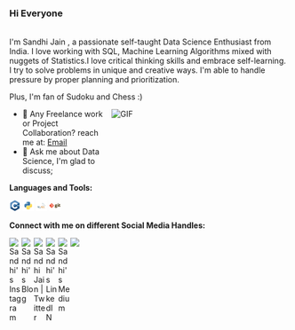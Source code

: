  ### Hi Everyone
 
<br />
I'm Sandhi Jain , a passionate self-taught Data Science Enthusiast from India. I love working with SQL, Machine Learning Algorithms mixed with nuggets of Statistics.I love critical thinking skills and embrace self-learning. I try to solve problems in unique and creative ways. I'm able to handle pressure by proper planning and prioritization.

 Plus, I'm fan of Sudoku and Chess :)
 
 <p>
 </p>

<img align="right" alt="GIF" src="https://media1.tenor.com/images/5a162e4c46744a8c1f77f29c3886b4fd/tenor.gif?itemid=13593615" width="320" height="200" />
  <p></p>
  
 <p></p>
 
- 💼 Any Freelance work or Project Collaboration? reach me at: [Email](mailto:sandhijain24.tundla@gmail.com)
- 💬 Ask me about Data Science, I'm glad to discuss;

**Languages and Tools:**  
 
<code><img height="20" src="https://raw.githubusercontent.com/github/explore/80688e429a7d4ef2fca1e82350fe8e3517d3494d/topics/cpp/cpp.png"></code>
<code><img height="20" src="https://raw.githubusercontent.com/github/explore/80688e429a7d4ef2fca1e82350fe8e3517d3494d/topics/python/python.png"></code>
<code><img height="20" src="https://raw.githubusercontent.com/github/explore/80688e429a7d4ef2fca1e82350fe8e3517d3494d/topics/mysql/mysql.png"></code>
<code><img height="20" src="https://raw.githubusercontent.com/github/explore/80688e429a7d4ef2fca1e82350fe8e3517d3494d/topics/git/git.png"></code>
 

**Connect with me on different Social Media Handles:**  
 
<a href="https://www.instagram.com/sandhijain24/">
  <img align="left" alt="Sandhi's Instagram" width="22px" src="https://raw.githubusercontent.com/hussainweb/hussainweb/main/icons/instagram.png" />
</a>
<a href="https://sandhijain.hashnode.dev/">
  <img align="left" alt="Sandhi's Blog" width="22px" src="https://nodesk.co/remote-companies/assets/logos/hashnode.ce05a1bf065a2760002b1e035284f88b06287188e63d5847eff511a20d7a7eaf.jpg](https://external-content.duckduckgo.com/iu/?u=https%3A%2F%2Fcdn.hashnode.com%2Fres%2Fhashnode%2Fimage%2Fupload%2Fv1592752137870%2FscHk9tTaA.png%3Fauto%3Dcompress&f=1&nofb=1&ipt=c4877116e17f61aa548cd376076ca40b0620c50185d9bcf0d98a0b940182adc8&ipo=images" />
</a>
<a href="https://twitter.com/24_dataphile">
  <img align="left" alt="Sandhi Jain | Twitter" width="22px" src="https://raw.githubusercontent.com/peterthehan/peterthehan/master/assets/twitter.svg" />
</a>
<a href="https://www.linkedin.com/in/sandhijain/">
  <img align="left" alt="Sandhi's LinkedIN" width="22px" src="https://raw.githubusercontent.com/peterthehan/peterthehan/master/assets/linkedin.svg" />
</a>

<a href ="https://medium.com/@sandhijain24">
<img align="left" alt="Sandhi's Medium" width="22px" src="https://www.graphicdesignforum.com/uploads/default/original/2X/0/0e58f26a6dd982e7f04d1286defd4320e6d6153b.jpeg" />
</a>

 
![](https://visitor-badge.glitch.me/badge?page_id=sandhijain.sandhijain)
 
 
 <p></p>
 
  <p></p>
<!-- 
 
//My Github Stats 📈
//<p align="center"> <img src="https://github-readme-stats.vercel.app/api?username=sandhijain&show_icons=true&theme=gotham" alt="sandhijain" /> -->





